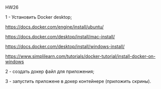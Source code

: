 HW26

1 - Установить Docker desktop;

https://docs.docker.com/engine/install/ubuntu/

https://docs.docker.com/desktop/install/mac-install/

https://docs.docker.com/desktop/install/windows-install/

https://www.simplilearn.com/tutorials/docker-tutorial/install-docker-on-windows

2 - создать докер файл для приложения;

3 - запустить приложене в докер контейнере (приложить скрины).